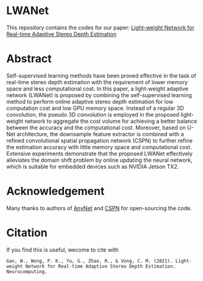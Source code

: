 # LWANet
This repository contains the codes for our paper: [Light-weight Network for Real-time Adaptive Stereo Depth Estimation](https://www.sciencedirect.com/science/article/pii/S0925231221002599) 

# Abstract
Self-supervised learning methods have been proved effective in the task of real-time stereo
depth estimation with the requirement of lower memory space and less computational cost. In this
paper, a light-weight adaptive network (LWANet) is proposed by combining the self-supervised
learning method to perform online adaptive stereo depth estimation for low computation cost and
low GPU memory space. Instead of a regular 3D convolution, the pseudo 3D convolution is
employed in the proposed light-weight network to aggregate the cost volume for achieving a better
balance between the accuracy and the computational cost. Moreover, based on U-Net architecture,
the downsample feature extractor is combined with a refined convolutional spatial propagation
network (CSPN) to further refine the estimation accuracy with little memory space and
computational cost. Extensive experiments demonstrate that the proposed LWANet effectively
alleviates the domain shift problem by online updating the neural network, which is suitable for
embedded devices such as NVIDIA Jetson TX2.


# Acknowledgement

Many thanks to authors of [AnyNet](https://github.com/mileyan/AnyNet) and [CSPN](https://github.com/XinJCheng/CSPN) for open-sourcing the code.

# Citation

If you find this is useful, wecome to cite with 

```
Gan, W., Wong, P. K., Yu, G., Zhao, R., & Vong, C. M. (2021). Light-weight Network for Real-time Adaptive Stereo Depth Estimation. Neurocomputing.
```

